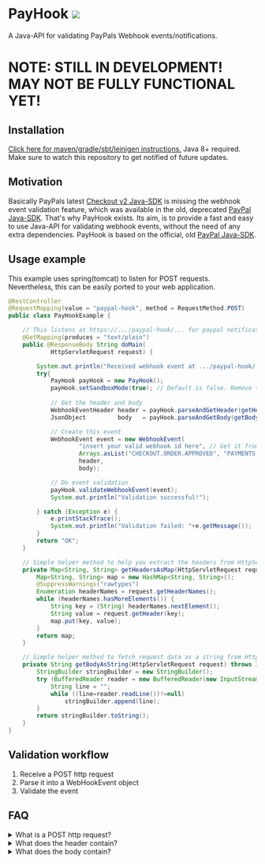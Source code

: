 # PayHook [![](https://jitpack.io/v/Osiris-Team/PayHook.svg)](https://jitpack.io/#Osiris-Team/PayHook)
A Java-API for validating PayPals Webhook events/notifications.
# NOTE: STILL IN DEVELOPMENT! MAY NOT BE FULLY FUNCTIONAL YET!
## Installation
[Click here for maven/gradle/sbt/leinigen instructions.](https://jitpack.io/#Osiris-Team/PayHook/LATEST)
Java 8+ required.
Make sure to watch this repository to get notified of future updates.
## Motivation
Basically PayPals latest [Checkout v2 Java-SDK](https://github.com/paypal/Checkout-Java-SDK)
is missing the webhook event validation feature, which was available in the old, deprecated
[PayPal Java-SDK](https://github.com/paypal/PayPal-Java-SDK).
That's why PayHook exists. Its aim, is to provide a fast and easy to use Java-API for validating
webhook events, without the need of any extra dependencies.
PayHook is based on the official, old [PayPal Java-SDK](https://github.com/paypal/PayPal-Java-SDK).
## Usage example
This example uses spring(tomcat) to listen for POST requests. 
Nevertheless, this can be easily ported to your web application.
```java
@RestController
@RequestMapping(value = "paypal-hook", method = RequestMethod.POST)
public class PayHookExample {

    // This listens at https://.../paypal-hook/... for paypal notification messages and returns a text as response.
    @GetMapping(produces = "text/plain")
    public @ResponseBody String doMain(
            HttpServletRequest request) {

        System.out.println("Received webhook event at .../paypal-hook/...");
        try{
            PayHook payHook = new PayHook();
            payHook.setSandboxMode(true); // Default is false. Remove this in production.
            
            // Get the header and body
            WebhookEventHeader header = payHook.parseAndGetHeader(getHeadersAsMap(request));
            JsonObject         body   = payHook.parseAndGetBody(getBodyAsString(request));

            // Create this event
            WebhookEvent event = new WebhookEvent(
                    "insert your valid webhook id here", // Get it from here: https://developer.paypal.com/developer/applications/
                    Arrays.asList("CHECKOUT.ORDER.APPROVED", "PAYMENTS.PAYMENT.CREATED"), // Insert your valid event types/names here. Full list of all event types/names here: https://developer.paypal.com/docs/api-basics/notifications/webhooks/event-names
                    header,
                    body);

            // Do event validation
            payHook.validateWebhookEvent(event); 
            System.out.println("Validation successful!");

        } catch (Exception e) {
            e.printStackTrace();
            System.out.println("Validation failed: "+e.getMessage());
        }
        return "OK";
    }

    // Simple helper method to help you extract the headers from HttpServletRequest object.
    private Map<String, String> getHeadersAsMap(HttpServletRequest request) {
        Map<String, String> map = new HashMap<String, String>();
        @SuppressWarnings("rawtypes")
        Enumeration headerNames = request.getHeaderNames();
        while (headerNames.hasMoreElements()) {
            String key = (String) headerNames.nextElement();
            String value = request.getHeader(key);
            map.put(key, value);
        }
        return map;
    }

    // Simple helper method to fetch request data as a string from HttpServletRequest object.
    private String getBodyAsString(HttpServletRequest request) throws IOException {
        StringBuilder stringBuilder = new StringBuilder();
        try (BufferedReader reader = new BufferedReader(new InputStreamReader(request.getInputStream()))){
            String line = "";
            while ((line=reader.readLine())!=null)
                stringBuilder.append(line);
        }
        return stringBuilder.toString();
    }
}
```
## Validation workflow
1. Receive a POST http request
2. Parse it into a WebHookEvent object
3. Validate the event
## FAQ
<div>
<details>
  <summary>What is a POST http request?</summary>
Every request has a header and a body.
By design, the POST request method requests that a web server accepts the data enclosed in the body of the request message, most likely for storing it.
</details>
<details>
  <summary>What does the header contain?</summary>
In our case it contains: content-length, paypal-transmission-sig,
paypal-cert-url, paypal-auth-algo, correlation-id,
paypal-transmission-id, client_pid,
accept, cal_poolstack, paypal-transmission-time, paypal-auth-version,
host, content-type and finally the user-agent.
</details>
<details>
  <summary>What does the body contain?</summary>
The body is a json string with a bunch of event specific data.
For more details see the paypal docs: <a href="https://developer.paypal.com/docs/api-basics/notifications/webhooks/notification-messages/">webhooks/notification-messages</a>
</details>
</div>
